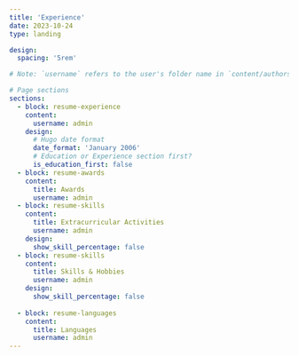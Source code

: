 ```yaml
---
title: 'Experience'
date: 2023-10-24
type: landing

design:
  spacing: '5rem'

# Note: `username` refers to the user's folder name in `content/authors/`

# Page sections
sections:
  - block: resume-experience
    content:
      username: admin
    design:
      # Hugo date format
      date_format: 'January 2006'
      # Education or Experience section first?
      is_education_first: false
  - block: resume-awards
    content:
      title: Awards
      username: admin
  - block: resume-skills
    content:
      title: Extracurricular Activities
      username: admin
    design:
      show_skill_percentage: false
  - block: resume-skills
    content:
      title: Skills & Hobbies
      username: admin
    design:
      show_skill_percentage: false
  
  - block: resume-languages
    content:
      title: Languages
      username: admin
---
```

